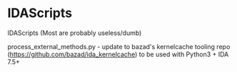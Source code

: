 # IDAScripts
IDAScripts (Most are probably useless/dumb)

process_external_methods.py - update to bazad's kernelcache tooling repo (https://github.com/bazad/ida_kernelcache) to be used with Python3 + IDA 7.5+
